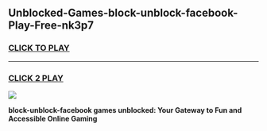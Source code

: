
## Unblocked-Games-block-unblock-facebook-Play-Free-nk3p7
<h3>
<a href="https://premium76.site?title=block-unblock-facebook&ref=20M">CLICK TO PLAY</a></h3>
<hr>

<h3>
<a href="https://premium76.site?title=block-unblock-facebook&ref=20M">CLICK 2 PLAY</a>
  
</h3>

<a href="https://premium76.site?title=block-unblock-facebook&ref=19M"><img src="https://clearcache.store/games.png"></a>


**block-unblock-facebook games unblocked: Your Gateway to Fun and Accessible Online Gaming**

